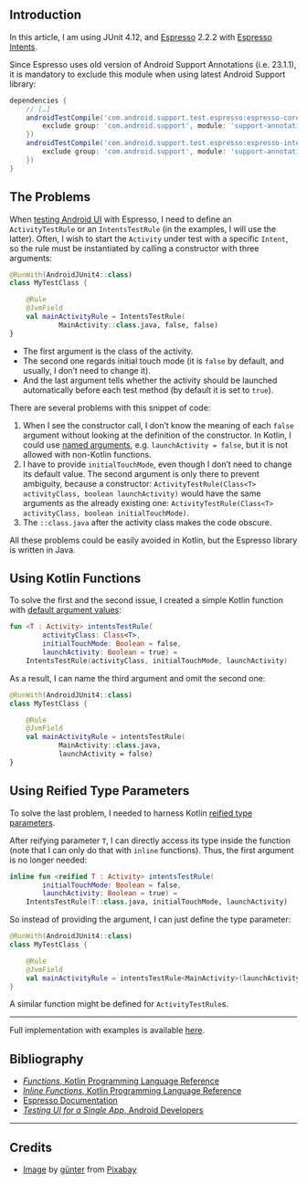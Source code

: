 ## Introduction

In this article, I am using JUnit&nbsp;4.12,
and [Espresso](https://google.github.io/android-testing-support-library/docs/espresso/index.html)&nbsp;2.2.2
with [Espresso Intents](https://google.github.io/android-testing-support-library/docs/espresso/intents/index.html).

Since Espresso uses old version of Android Support Annotations (i.e.&nbsp;23.1.1),
it is mandatory to exclude this module when using latest Android Support library:

```gradle
dependencies {
    // […]
    androidTestCompile('com.android.support.test.espresso:espresso-core:2.2.2', {
        exclude group: 'com.android.support', module: 'support-annotations'
    })
    androidTestCompile('com.android.support.test.espresso:espresso-intents:2.2.2', {
        exclude group: 'com.android.support', module: 'support-annotations'
    })
}
```

## The Problems

When [testing Android UI](https://developer.android.com/training/testing/ui-testing/espresso-testing.html)
with Espresso, I need to define an `ActivityTestRule` or an `IntentsTestRule`
(in the examples, I will use the latter). Often, I wish to start the `Activity`
under test with a specific `Intent`, so the rule must be instantiated by calling
a constructor with three arguments:

```kotlin
@RunWith(AndroidJUnit4::class)
class MyTestClass {

    @Rule
    @JvmField
    val mainActivityRule = IntentsTestRule(
            MainActivity::class.java, false, false)
}
```

* The first argument is the class of the activity.
* The second one regards initial touch mode (it is `false` by default,
  and usually, I don’t need to change it).
* And the last argument tells whether the activity should be launched
  automatically before each test method
  (by default it is set to `true`).

There are several problems with this snippet of code:

1. When I see the constructor call, I don’t know the meaning of each `false`
  argument without looking at the definition of the constructor. In Kotlin,
  I could use [named arguments](https://kotlinlang.org/docs/reference/functions.html#named-arguments),
  e.g. `launchActivity = false`, but it is not allowed with non-Kotlin functions.
2. I have to provide `initialTouchMode`, even though I don’t need to change
  its default value. The second argument is only there to prevent ambiguity,
  because a constructor:
  `ActivityTestRule(Class<T> activityClass, boolean launchActivity)`
  would have the same arguments as the already existing one:
  `ActivityTestRule(Class<T> activityClass, boolean initialTouchMode)`.
3. The `::class.java` after the activity class makes the code obscure.

All these problems could be easily avoided in Kotlin, but the Espresso library
is written in Java.

## Using Kotlin Functions

To solve the first and the second issue, I created a simple Kotlin function with
[default argument values](https://kotlinlang.org/docs/reference/functions.html#default-arguments):

```kotlin
fun <T : Activity> intentsTestRule(
        activityClass: Class<T>,
        initialTouchMode: Boolean = false,
        launchActivity: Boolean = true) =
    IntentsTestRule(activityClass, initialTouchMode, launchActivity)
```

As a result, I can name the third argument and omit the second one:

```kotlin
@RunWith(AndroidJUnit4::class)
class MyTestClass {

    @Rule
    @JvmField
    val mainActivityRule = intentsTestRule(
            MainActivity::class.java,
            launchActivity = false)
}
```

## Using Reified Type Parameters

To solve the last problem, I needed to harness Kotlin
[reified type parameters](https://kotlinlang.org/docs/reference/inline-functions.html#reified-type-parameters).

After reifying parameter&nbsp;`T`, I can directly access its type inside
the function (note that I can only do that with `inline` functions). Thus,
the first argument is no longer needed:

```kotlin
inline fun <reified T : Activity> intentsTestRule(
        initialTouchMode: Boolean = false,
        launchActivity: Boolean = true) =
    IntentsTestRule(T::class.java, initialTouchMode, launchActivity)
```

So instead of providing the argument, I can just define the type parameter:

```kotlin
@RunWith(AndroidJUnit4::class)
class MyTestClass {

    @Rule
    @JvmField
    val mainActivityRule = intentsTestRule<MainActivity>(launchActivity = false)
}
```

A similar function might be defined for `ActivityTestRule`s.

---

Full implementation with examples is available [here](https://gist.github.com/sczerwinski/bcd7e38a02638c249878b78b2e9e6cd0).

## Bibliography

* [_Functions_, Kotlin Programming Language Reference](https://kotlinlang.org/docs/reference/functions.html)
* [_Inline Functions_, Kotlin Programming Language Reference](https://kotlinlang.org/docs/reference/inline-functions.html)
* [Espresso Documentation](https://google.github.io/android-testing-support-library/docs/espresso/index.html)
* [_Testing UI for a Single App_, Android Developers](https://developer.android.com/training/testing/ui-testing/espresso-testing.html)

---

## Credits

- [Image][pixabay:1234649]
  by [günter][pixabay:moritz320-1260270:ref-1234649]
  from [Pixabay][pixabay:ref-1234649]


[pixabay:1234649]: https://pixabay.com/photos/drunk-espresso-espresso-cup-coffee-1234649/?utm_source=link-attribution&utm_medium=referral&utm_campaign=image&utm_content=1234649
[pixabay:moritz320-1260270:ref-1234649]: https://pixabay.com/users/moritz320-1260270/?utm_source=link-attribution&utm_medium=referral&utm_campaign=image&utm_content=1234649
[pixabay:ref-1234649]: https://pixabay.com//?utm_source=link-attribution&utm_medium=referral&utm_campaign=image&utm_content=1234649
